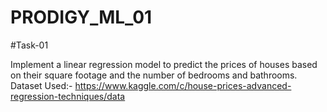 # PRODIGY_ML_01

#Task-01

Implement a linear regression model to predict the prices of houses based on their square footage and the number of bedrooms and bathrooms.
Dataset Used:-  https://www.kaggle.com/c/house-prices-advanced-regression-techniques/data
